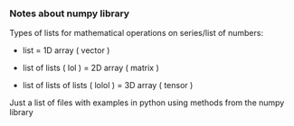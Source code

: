 ### Notes about numpy library

Types of lists for mathematical operations on series/list of numbers:

* list = 1D array ( vector )

* list of lists ( lol ) = 2D array ( matrix )

* list of lists of lists ( lolol ) = 3D array ( tensor )

Just a list of files with examples in python using methods from the numpy library
